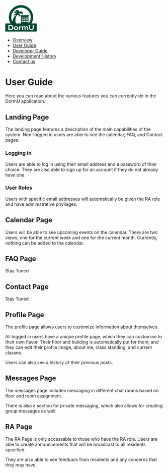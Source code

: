 <img src="img/dormu-logo.png" alt="DormU Logo" style= "width:100px; padding-left:20"/>

* [Overview](/index)
* [User Guide](/user-guide.md)
* [Developer Guide](/developer-guide.md)
* [Development History](/dev-history.md) 
* [Contact us](/contact-us.md) <br>

# User Guide
Here you can read about the various features you can currently do in the DormU application.

## Landing Page

The landing page features a description of the main capabilities of the system. Non-logged in users are able to see the calendar, FAQ, and Contact pages.

### Logging in

Users are able to log in using their email address and a password of thier choice. They are also able to sign up for an account if they do not already have one. 

### User Roles

Users with specific email addresses will automatically be given the RA role and have administrative privilages. 

## Calendar Page

Users will be able to see upcoming events on the calendar. There are two views, one for the current week and one for the current month. Currently, nothing can be added to the calendar.

## FAQ Page
Stay Tuned

## Contact Page
Stay Tuned

## Profile Page

The profile page allows users to customize information about themselves. 

All logged in users have a unique profile page, which they can customise to their own flavor. Their floor and building is automatically put for them, and they can edit their profile image, about me, class standing, and current classes.

Users can also see a history of their previous posts.

## Messages Page

The messages page includes messaging in different chat rooms based on floor and room assignment. 

There is also a section for private messaging, which also allows for creating group messages as well. 

## RA Page

The RA Page is only accessable to those who have the RA role. Users are able to create announcements that will be broadcast to all residents specified. 

They are also able to see feedback from residents and any concerns that they may have, 